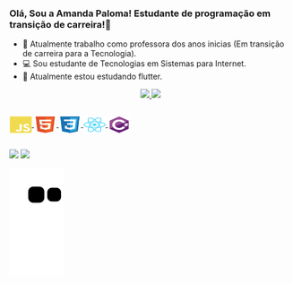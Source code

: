 ### Olá, Sou a Amanda Paloma! Estudante de programação em transição de carreira!👋 
 

- 💼 Atualmente trabalho como professora dos anos inicias (Em transição de carreira para a Tecnologia).
- 💻 Sou estudante de Tecnologias em Sistemas para Internet.
- 📘 Atualmente estou estudando flutter.

<div align="center">
  <a href="https://github.com/AmandaPaloma">
  <img height="160em" src="https://github-readme-stats.vercel.app/api?username=AmandaPaloma&show_icons=true&theme=dark&include_all_commits=true&count_private=true"/>
  <img height="160em" src="https://github-readme-stats.vercel.app/api/top-langs/?username=AmandaPaloma&layout=compact&langs_count=7&theme=dark"/>
</div>

  ##


  <img align="center" alt="amanda-Js" height="30" width="40" src="https://raw.githubusercontent.com/devicons/devicon/master/icons/javascript/javascript-plain.svg">
  <img align="center" alt="amanda-HTML" height="30" width="40" src="https://raw.githubusercontent.com/devicons/devicon/master/icons/html5/html5-original.svg">
  <img align="center" alt="amanda-CSS" height="30" width="40" src="https://raw.githubusercontent.com/devicons/devicon/master/icons/css3/css3-original.svg">
  <img align="center" alt="amanda-React" height="30" width="40" src="https://raw.githubusercontent.com/devicons/devicon/master/icons/react/react-original.svg">
  <img align="center" alt="amanda-Csharp" height="30" width="40" src="https://raw.githubusercontent.com/devicons/devicon/master/icons/csharp/csharp-original.svg">
  </div>
  
  ##

<div> 
  <a href="mailto:amandalourenzo@gmail.com"><img src="https://img.shields.io/badge/-Gmail-%23333?style=for-the-badge&logo=gmail&logoColor=white" target="_blank"></a>
  <a href="https://www.linkedin.com/in/amanda-paloma-lourenço-2182b421b" target="_blank"><img src="https://img.shields.io/badge/-LinkedIn-%230077B5?style=for-the-badge&logo=linkedin&logoColor=white" target="_blank"></a> 
  
  ![Snake animation](https://github.com/AmandaPaloma/AmandaPaloma/blob/output/github-contribution-grid-snake.svg)
</div>

  
